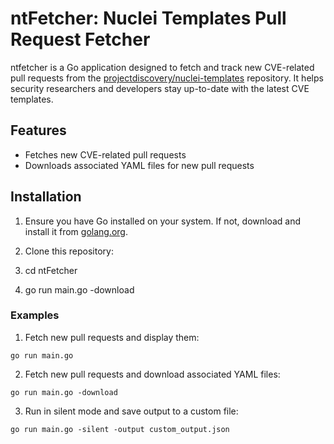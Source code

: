 # ntFetcher: Nuclei Templates Pull Request Fetcher

ntfetcher is a Go application designed to fetch and track new CVE-related pull requests from the [projectdiscovery/nuclei-templates](https://github.com/projectdiscovery/nuclei-templates) repository. It helps security researchers and developers stay up-to-date with the latest CVE templates.

## Features

- Fetches new CVE-related pull requests
- Downloads associated YAML files for new pull requests

## Installation

1. Ensure you have Go installed on your system. If not, download and install it from [golang.org](https://golang.org/).

2. Clone this repository:

3. cd ntFetcher

4. go run main.go -download


### Examples

1. Fetch new pull requests and display them:
```
go run main.go
```

2. Fetch new pull requests and download associated YAML files:
```
go run main.go -download
```

3. Run in silent mode and save output to a custom file:
```
go run main.go -silent -output custom_output.json
```
